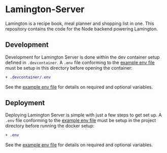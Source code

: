 # Lamington-Server

Lamington is a recipe book, meal planner and shopping list in one. This repository contains the code for the Node backend powering Lamington.

## Development

Development for Lamington Server is done within the dev container setup defined in `.devcontainer`. A `.env` file conforming to the [example env file](./.env.example) must be setup in this directory before opening the container:

```diff
+ .devcontainer/.env
```

See the [example env file](./.env.example) for details on required and optional variables.

## Deployment

Deploying Lamington Server is simple with just a few steps to get set up. A `.env` file conforming to the [example env file](./.env.example) must be setup in the project directory before running the docker setup:

```diff
+ .env
```

See the [example env file](./.env.example) for details on required and optional variables.
